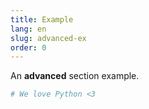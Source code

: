 ```yaml
---
title: Example
lang: en
slug: advanced-ex
order: 0
---
```


<div class="section-content">
An <b>advanced</b> section example.
</div>

```python
# We love Python <3
```
